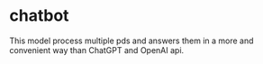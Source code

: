 # chatbot
This model process multiple pds and answers them in a more and convenient way than ChatGPT and OpenAI api.
